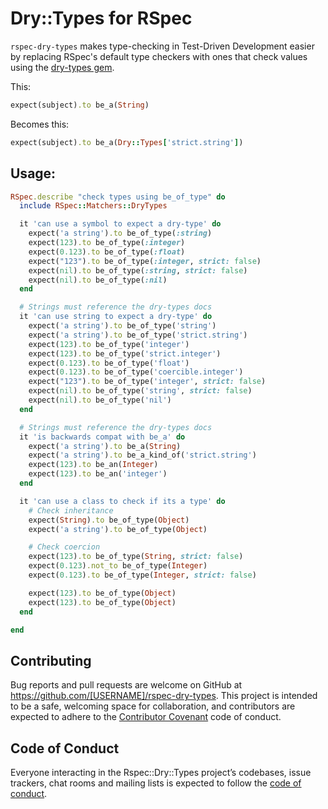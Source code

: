 # Dry::Types for RSpec

`rspec-dry-types` makes type-checking in Test-Driven Development easier by replacing RSpec's default type checkers with ones that check values using the [dry-types gem](http://dry-rb.org/gems/dry-types/). 
 
 This:
 
 ```ruby
expect(subject).to be_a(String)
```

Becomes this:

```ruby
expect(subject).to be_a(Dry::Types['strict.string'])
```
 
## Usage:

```ruby
RSpec.describe "check types using be_of_type" do
  include RSpec::Matchers::DryTypes

  it 'can use a symbol to expect a dry-type' do
    expect('a string').to be_of_type(:string)
    expect(123).to be_of_type(:integer)
    expect(0.123).to be_of_type(:float)
    expect("123").to be_of_type(:integer, strict: false)
    expect(nil).to be_of_type(:string, strict: false)
    expect(nil).to be_of_type(:nil)
  end

  # Strings must reference the dry-types docs
  it 'can use string to expect a dry-type' do
    expect('a string').to be_of_type('string')
    expect('a string').to be_of_type('strict.string')
    expect(123).to be_of_type('integer')
    expect(123).to be_of_type('strict.integer')
    expect(0.123).to be_of_type('float')
    expect(0.123).to be_of_type('coercible.integer')
    expect("123").to be_of_type('integer', strict: false)
    expect(nil).to be_of_type('string', strict: false)
    expect(nil).to be_of_type('nil')
  end

  # Strings must reference the dry-types docs
  it 'is backwards compat with be_a' do
    expect('a string').to be_a(String)
    expect('a string').to be_a_kind_of('strict.string')
    expect(123).to be_an(Integer)
    expect(123).to be_an('integer')
  end

  it 'can use a class to check if its a type' do
    # Check inheritance
    expect(String).to be_of_type(Object)
    expect('a string').to be_of_type(Object)

    # Check coercion
    expect(123).to be_of_type(String, strict: false)
    expect(0.123).not_to be_of_type(Integer)
    expect(0.123).to be_of_type(Integer, strict: false)

    expect(123).to be_of_type(Object)
    expect(123).to be_of_type(Object)
  end

end
```

## Contributing

Bug reports and pull requests are welcome on GitHub at https://github.com/[USERNAME]/rspec-dry-types. This project is intended to be a safe, welcoming space for collaboration, and contributors are expected to adhere to the [Contributor Covenant](http://contributor-covenant.org) code of conduct.

## Code of Conduct

Everyone interacting in the Rspec::Dry::Types project’s codebases, issue trackers, chat rooms and mailing lists is expected to follow the [code of conduct](https://github.com/[USERNAME]/rspec-dry-types/blob/master/CODE_OF_CONDUCT.md).
